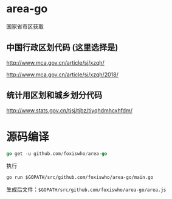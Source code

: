 # area-go
国家省市区获取

## 中国行政区划代码 (这里选择是)
http://www.mca.gov.cn/article/sj/xzqh/

http://www.mca.gov.cn/article/sj/xzqh/2018/

## 统计用区划和城乡划分代码
http://www.stats.gov.cn/tjsj/tjbz/tjyqhdmhcxhfdm/

# 源码编译
```go
go get -u github.com/foxiswho/area-go
```
执行
```shell
go run $GOPATH/src/github.com/foxiswho/area-go/main.go
```

生成后文件：`$GOPATH/src/github.com/foxiswho/area-go/area.js`